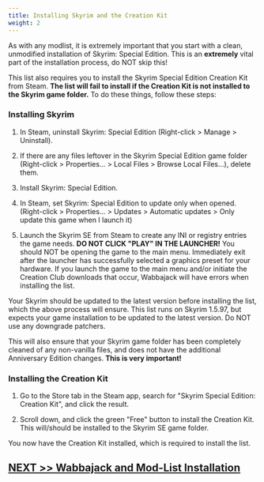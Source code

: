 ```yaml
---
title: Installing Skyrim and the Creation Kit
weight: 2
---
```

As with any modlist, it is extremely important that you start with a clean, unmodified installation of Skyrim: Special Edition. This is an **extremely** vital part of the installation process, do NOT skip this! 

This list also requires you to install the Skyrim Special Edition Creation Kit from Steam. **The list will fail to install if the Creation Kit is not installed to the Skyrim game folder.** To do these things, follow these steps:

### Installing Skyrim

1. In Steam, uninstall Skyrim: Special Edition (Right-click > Manage > Uninstall).

2. If there are any files leftover in the Skyrim Special Edition game folder (Right-click > Properties… > Local Files > Browse Local Files…), delete them.

3. Install Skyrim: Special Edition.

4. In Steam, set Skyrim: Special Edition to update only when opened. (Right-click > Properties… > Updates > Automatic updates > Only update this game when I launch it)

5. Launch the Skyrim SE from Steam to create any INI or registry entries the game needs. **DO NOT CLICK "PLAY" IN THE LAUNCHER!** You should NOT be opening the game to the main menu. Immediately exit after the launcher has successfully selected a graphics preset for your hardware. If you launch the game to the main menu and/or initiate the Creation Club downloads that occur, Wabbajack will have errors when installing the list.


Your Skyrim should be updated to the latest version before installing the list, which the above process will ensure. This list runs on Skyrim 1.5.97, but expects your game installation to be updated to the latest version. Do NOT use any downgrade patchers.

This will also ensure that your Skyrim game folder has been completely cleaned of any non-vanilla files, and does not have the additional Anniversary Edition changes. **This is very important!**

### Installing the Creation Kit

1. Go to the Store tab in the Steam app, search for "Skyrim Special Edition: Creation Kit", and click the result.

2. Scroll down, and click the green "Free" button to install the Creation Kit. This will/should be installed to the Skyrim SE game folder.

You now have the Creation Kit installed, which is required to install the list.

## [NEXT >> Wabbajack and Mod-List Installation](../wabbalistinstall)
